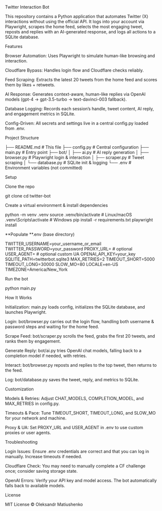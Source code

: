 Twitter Interaction Bot

This repository contains a Python application that automates Twitter (X) interactions without using the official API. It logs into your account via Playwright, scrapes the home feed, selects the most engaging tweet, reposts and replies with an AI-generated response, and logs all actions to a SQLite database.

Features

Browser Automation: Uses Playwright to simulate human-like browsing and interaction.

Cloudflare Bypass: Handles login flow and Cloudflare checks reliably.

Feed Scraping: Extracts the latest 20 tweets from the home feed and scores them by likes + retweets.

AI Response: Generates context-aware, human-like replies via OpenAI models (gpt-4 → gpt-3.5-turbo → text-davinci-003 fallback).

Database Logging: Records each session’s handle, tweet content, AI reply, and engagement metrics in SQLite.

Config-Driven: All secrets and settings live in a central config.py loaded from .env.

Project Structure

├── README.md            # This file
├── config.py            # Central configuration
├── main.py              # Entry point
├── bot/
│   ├── ai.py            # AI reply generation
│   ├── browser.py       # Playwright login & interaction
│   ├── scraper.py       # Tweet scraping
│   └── database.py      # SQLite init & logging
└── .env                 # Environment variables (not committed)

Setup

Clone the repo

git clone <repo-url>
cd twitter-bot

Create a virtual environment & install dependencies

python -m venv .venv
source .venv/bin/activate   # Linux/macOS
.venv\Scripts\activate    # Windows
pip install -r requirements.txt
playwright install

**Populate **.env (base directory)

TWITTER_USERNAME=your_username_or_email
TWITTER_PASSWORD=your_password
PROXY_URL=                 # optional
USER_AGENT=               # optional custom UA
OPENAI_API_KEY=your_key
SQLITE_PATH=twitterbot.sqlite3
MAX_RETRIES=2
TIMEOUT_SHORT=5000
TIMEOUT_LONG=30000
SLOW_MO=80
LOCALE=en-US
TIMEZONE=America/New_York

Run the bot

python main.py

How It Works

Initialization: main.py loads config, initializes the SQLite database, and launches Playwright.

Login: bot/browser.py carries out the login flow, handling both username & password steps and waiting for the home feed.

Scrape Feed: bot/scraper.py scrolls the feed, grabs the first 20 tweets, and ranks them by engagement.

Generate Reply: bot/ai.py tries OpenAI chat models, falling back to a completion model if needed, with retries.

Interact: bot/browser.py reposts and replies to the top tweet, then returns to the feed.

Log: bot/database.py saves the tweet, reply, and metrics to SQLite.

Customization

Models & Retries: Adjust CHAT_MODELS, COMPLETION_MODEL, and MAX_RETRIES in config.py.

Timeouts & Pace: Tune TIMEOUT_SHORT, TIMEOUT_LONG, and SLOW_MO for your network and machine.

Proxy & UA: Set PROXY_URL and USER_AGENT in .env to use custom proxies or user agents.

Troubleshooting

Login Issues: Ensure .env credentials are correct and that you can log in manually. Increase timeouts if needed.

Cloudflare Check: You may need to manually complete a CF challenge once; consider saving storage state.

OpenAI Errors: Verify your API key and model access. The bot automatically falls back to available models.

License

MIT License © Oleksandr Matiushenko